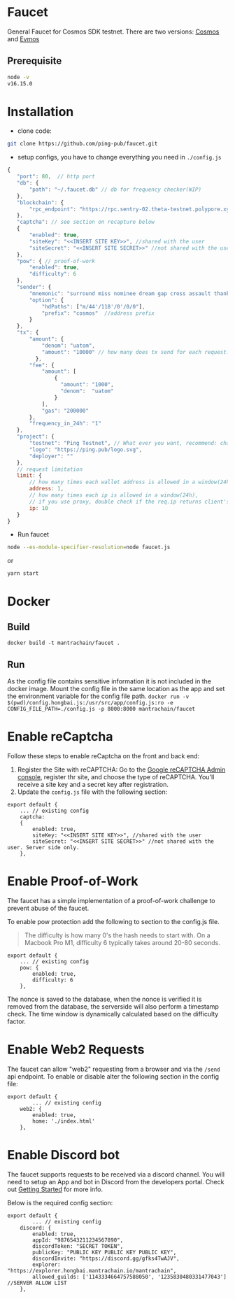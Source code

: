 # Faucet

General Faucet for Cosmos SDK testnet. There are two versions: [Cosmos](https://github.com/ping.pub/faucet) and [Evmos](https://github.com/ping-pub/faucet/tree/evmos)

## Prerequisite

```sh
node -v
v16.15.0
```

# Installation

 - clone code:
 
 ```sh
 git clone https://github.com/ping-pub/faucet.git
 ```
 
 - setup configs, you have to change everything you need in `./config.js`
 ```js
 {
    "port": 80,  // http port 
    "db": {
        "path": "~/.faucet.db" // db for frequency checker(WIP)
    }, 
    "blockchain": {
        "rpc_endpoint": "https://rpc.sentry-02.theta-testnet.polypore.xyz"
    },
    "captcha": // see section on recapture below
    {
        "enabled": true,
        "siteKey": "<<INSERT SITE KEY>>", //shared with the user
        "siteSecret": "<<INSERT SITE SECRET>>" //not shared with the user. Server side only.
    },
    "pow": { // proof-of-work 
        "enabled": true,
        "difficulty": 6
    },
    "sender": {
        "mnemonic": "surround miss nominee dream gap cross assault thank captain prosper drop duty group candy wealth weather scale put",
        "option": {
            "hdPaths": ["m/44'/118'/0'/0/0"],
            "prefix": "cosmos"  //address prefix
        }
    },
    "tx": {
        "amount": {
            "denom": "uatom",
            "amount": "10000" // how many does tx send for each request.
          },
        "fee": {
            "amount": [
                {
                  "amount": "1000",
                  "denom":  "uatom"
                }
            ],
            "gas": "200000"
        },
        "frequency_in_24h": "1"
    },
    "project": {
        "testnet": "Ping Testnet", // What ever you want, recommend: chain-id, 
        "logo": "https://ping.pub/logo.svg",
        "deployer": ""
    },
    // request limitation
    limit: {
        // how many times each wallet address is allowed in a window(24h)
        address: 1, 
        // how many times each ip is allowed in a window(24h),
        // if you use proxy, double check if the req.ip returns client's ip.
        ip: 10 
    }
}
 ```
 
 - Run faucet
 ```sh
 node --es-module-specifier-resolution=node faucet.js
 ```
 or
 ```
 yarn start
 ```
 
# Docker
## Build
`docker build -t mantrachain/faucet .`
## Run
As the config file contains sensitive information it is not included in the docker image.
Mount the config file in the same location as the app and set the environment variable for the config file path.
`docker run -v $(pwd)/config.hongbai.js:/usr/src/app/config.js:ro -e CONFIG_FILE_PATH=./config.js -p 8000:8000 mantrachain/faucet`


 
# Enable reCaptcha
Follow these steps to enable reCaptcha on the front and back end:

1. Register the Site with reCAPTCHA: Go to the [Google reCAPTCHA Admin console](https://www.google.com/recaptcha/admin/create), register thr site, and choose the type of reCAPTCHA. You'll receive a site key and a secret key after registration.
2. Update the `config.js` file with the following section:
```
export default {
    ... // existing config
    captcha:
    {
        enabled: true,
        siteKey: "<<INSERT SITE KEY>>", //shared with the user
        siteSecret: "<<INSERT SITE SECRET>>" //not shared with the user. Server side only.
    },
```
 
# Enable Proof-of-Work
The faucet has a simple implementation of a proof-of-work challenge to prevent abuse of the faucet.

To enable pow protection add the following to section to the config.js file.
> The difficulty is how many 0's the hash needs to start with. On a Macbook Pro M1, difficulty 6 typically takes around 20-80 seconds.
```
export default {
    ... // existing config
    pow: {
        enabled: true,
        difficulty: 6
    },
```

The nonce is saved to the database, when the nonce is verified it is removed from the database, the serverside will also perform a timestamp check. The time window is dynamically calculated based on the difficulty factor.

# Enable Web2 Requests
The faucet can allow "web2" requesting from a browser and via the `/send` api endpoint. To enable or disable alter the following section in the config file:
```
export default {
        ... // existing config
    web2: {
        enabled: true,
        home: './index.html'
    },
```

# Enable Discord bot 
The faucet supports requests to be received via a discord channel. You will need to setup an App and bot in Discord from the developers portal. Check out [Getting Started](https://discord.com/developers/docs/quick-start/getting-started) for more info.

Below is the required config section:

```
export default {
        ... // existing config
    discord: {
        enabled: true,
        appId: "9876543211234567890",
        discordToken: "SECRET TOKEN",
        publicKey: "PUBLIC KEY PUBLIC KEY PUBLIC KEY",
        discordInvite: "https://discord.gg/gfks4TwAJV",
        explorer: "https://explorer.hongbai.mantrachain.io/mantrachain",
        allowed_guilds: ['1143334664757588050', '1235830480331477043'] //SERVER ALLOW LIST
    },
```